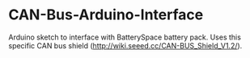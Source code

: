# CAN-Bus-Arduino-Interface
Arduino sketch to interface with BatterySpace battery pack. Uses this specific CAN bus shield (http://wiki.seeed.cc/CAN-BUS_Shield_V1.2/).
